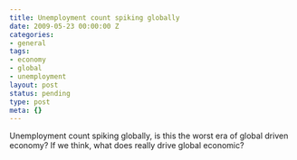 ```yaml
---
title: Unemployment count spiking globally
date: 2009-05-23 00:00:00 Z
categories:
- general
tags:
- economy
- global
- unemployment
layout: post
status: pending
type: post
meta: {}
---
```


Unemployment count spiking globally, is this the worst era of global driven economy? If we think, what does really drive global economic?

